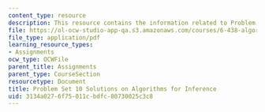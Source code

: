 ```yaml
---
content_type: resource
description: This resource contains the information related to Problem Set 10 Solutions.
file: https://ol-ocw-studio-app-qa.s3.amazonaws.com/courses/6-438-algorithms-for-inference-fall-2014/3134a0276f75011cbdfc80730025c3c8_MIT6_438F14_ps10_sol.pdf
file_type: application/pdf
learning_resource_types:
- Assignments
ocw_type: OCWFile
parent_title: Assignments
parent_type: CourseSection
resourcetype: Document
title: Problem Set 10 Solutions on Algorithms for Inference
uid: 3134a027-6f75-011c-bdfc-80730025c3c8
---
```

